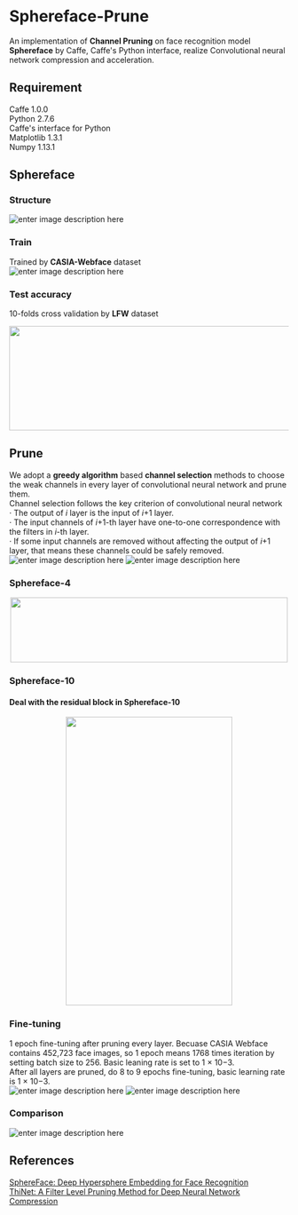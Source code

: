 # Sphereface-Prune
An implementation of **Channel Pruning** on face recognition model **Sphereface** by Caffe, Caffe's Python interface, realize Convolutional neural network compression and acceleration.
 
## Requirement
Caffe 1.0.0  
Python 2.7.6  
Caffe's interface for Python  
Matplotlib 1.3.1  
Numpy 1.13.1  

## Sphereface

### Structure
![enter image description here](https://github.com/isthatyoung/Sphereface-prune/blob/master/images/figure1.png)

### Train
Trained by **CASIA-Webface** dataset   
![enter image description here](https://github.com/isthatyoung/Sphereface-prune/blob/master/images/figure2.png)

### Test accuracy
10-folds cross validation by **LFW** dataset
<div align="center">
<img src="https://github.com/isthatyoung/Sphereface-prune/blob/master/images/figure3.png" width = "800" height = "188" align=center />
</div>  

## Prune
We adopt a **greedy algorithm** based **channel selection** methods to choose the weak channels in every layer of convolutional neural network and prune them.   
Channel selection follows the key criterion of convolutional neural network  
· The output of *i* layer is the input of *i*+1 layer.  
· The input channels of *i*+1-th layer have one-to-one correspondence with the filters in *i*-th layer.  
· If some input channels are removed without affecting the output of *i*+1 layer, that means these channels could be safely removed. 
![enter image description here](https://github.com/isthatyoung/Sphereface-prune/blob/master/images/figure8a.png)
![enter image description here](https://github.com/isthatyoung/Sphereface-prune/blob/master/images/figure8b.png)


### Sphereface-4
<div align="center">
<img src="https://github.com/isthatyoung/Sphereface-prune/blob/master/images/figure4.png" width = "500" height = "117" align=center />
</div>  

### Sphereface-10
#### Deal with the residual block in Sphereface-10
<div align="center">
<img src="https://github.com/isthatyoung/Sphereface-prune/blob/master/images/figure10.png" width = "300" height = "520" align=center />
</div>  

### Fine-tuning
1 epoch fine-tuning after pruning every layer. Becuase CASIA Webface contains 452,723 face images, so 1 epoch means 1768 times iteration by setting batch size to 256. Basic leaning rate is set to 1 × 10−3.  
After all layers are pruned, do 8 to 9 epochs fine-tuning, basic learning rate is 1 × 10−3.  
![enter image description here](https://github.com/isthatyoung/Sphereface-prune/blob/master/images/figure6a.png)
![enter image description here](https://github.com/isthatyoung/Sphereface-prune/blob/master/images/figure6b.png)
### Comparison
![enter image description here](https://github.com/isthatyoung/Sphereface-prune/blob/master/images/figure7.png)


## References
[SphereFace: Deep Hypersphere Embedding for Face Recognition](https://arxiv.org/abs/1704.08063)   
[ThiNet: A Filter Level Pruning Method for Deep Neural Network Compression](https://arxiv.org/abs/1707.06342)

